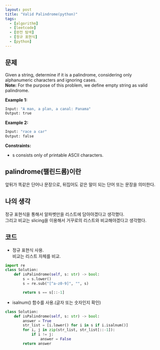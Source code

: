 ```yaml
---
layout: post
title: "Valid Palindrome(python)"
tags:
  - [algorithm]
  - [leetcode]
  - [완전 탐색]
  - [정규 표현식]
  - [python]
---
```


## 문제

Given a string, determine if it is a palindrome, considering only alphanumeric characters and ignoring cases.  
**Note:** For the purpose of this problem, we define empty string as valid palindrome.

**Example 1:**

```python
Input: "A man, a plan, a canal: Panama"
Output: true
```

**Example 2:**

```python
Input: "race a car"
Output: false
```

**Constraints:**

- s consists only of printable ASCII characters.

## palindrome(팰린드롬)이란

앞뒤가 똑같은 단어나 문장으로, 뒤집어도 같은 말이 되는 단어 또는 문장을 의미한다.

## 나의 생각

정규 표현식을 통해서 알파벳만을 리스트에 담아야겠다고 생각했다.  
그리고 비교는 slicing을 이용해서 거꾸로의 리스트와 비교해야겠다고 생각했다.

## 코드

- 정규 표현식 사용.  
   비교는 리스트 자체를 비교.

```python
import re
class Solution:
    def isPalindrome(self, s: str) -> bool:
        s = s.lower()
        s = re.sub("[^a-z0-9]", "", s)

        return s == s[::-1]
```

- isalnum() 함수를 사용.(글자 또는 숫자인지 확인)

```python
class Solution:
    def isPalindrome(self, s: str) -> bool:
        answer = True
        str_list = [i.lower() for i in s if i.isalnum()]
        for i, j in zip(str_list, str_list[::-1]):
            if i != j:
                answer = False
        return answer
```
